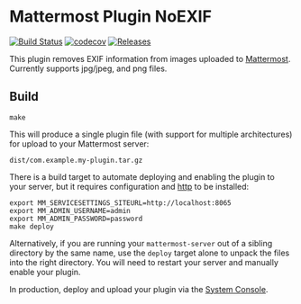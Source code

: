 # Mattermost Plugin NoEXIF
[![Build Status](https://img.shields.io/circleci/project/github/scottleedavis/mattermost-plugin-noexif/master.svg)](https://circleci.com/gh/scottleedavis/mattermost-plugin-noexif) [![codecov](https://codecov.io/gh/scottleedavis/mattermost-plugin-noexif/branch/master/graph/badge.svg)](https://codecov.io/gh/scottleedavis/mattermost-plugin-noexif)  [![Releases](https://img.shields.io/github/release/scottleedavis/mattermost-plugin-noexif.svg)](https://github.com/scottleedavis/mattermost-plugin-noexif/releases/latest)
 

This plugin removes EXIF information from images uploaded to [Mattermost](http://mattermost.com).
Currently supports jpg/jpeg, and png files.


## Build
```
make
```

This will produce a single plugin file (with support for multiple architectures) for upload to your Mattermost server:

```
dist/com.example.my-plugin.tar.gz
```

There is a build target to automate deploying and enabling the plugin to your server, but it requires configuration and [http](https://httpie.org/) to be installed:
```
export MM_SERVICESETTINGS_SITEURL=http://localhost:8065
export MM_ADMIN_USERNAME=admin
export MM_ADMIN_PASSWORD=password
make deploy
```

Alternatively, if you are running your `mattermost-server` out of a sibling directory by the same name, use the `deploy` target alone to  unpack the files into the right directory. You will need to restart your server and manually enable your plugin.

In production, deploy and upload your plugin via the [System Console](https://about.mattermost.com/default-plugin-uploads).
